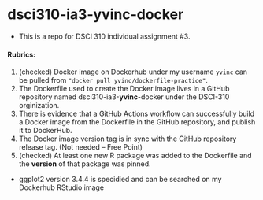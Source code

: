# dsci310-ia3-yvinc-docker
- This is a repo for DSCI 310 individual assignment #3.

#### Rubrics:
1. (checked) Docker image on Dockerhub under my username `yvinc` can be pulled from `"docker pull yvinc/dockerfile-practice"`.
2. The Dockerfile used to create the Docker image lives in a GitHub repository named dsci310-ia3-**yvinc**-docker under the DSCI-310 orginization.
3. There is evidence that a GitHub Actions workflow can successfully build a Docker image from the Dockerfile in the GitHub repository, and publish it to DockerHub.
4. The Docker image version tag is in sync with the GitHub repository release tag. (Not needed – Free Point)
5. (checked) At least one new R package was added to the Dockerfile and the **version** of that package was pinned.
-  ggplot2 version 3.4.4 is specidied and can be searched on my Dockerhub RStudio image